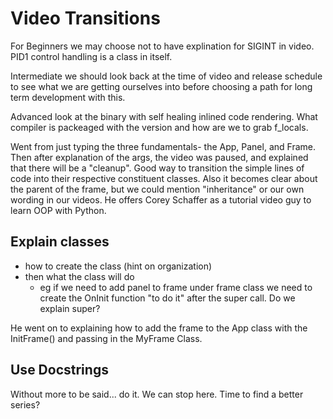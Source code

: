 # Video Transitions

For Beginners we may choose not to have explination for SIGINT in video. PID1 control handling is a class in itself.

Intermediate we should look back at the time of video and release schedule to see what we are getting ourselves into before choosing a path for long term development with this.

Advanced look at the binary with self healing inlined code rendering. What compiler is packeaged with the version and how are we to grab f_locals.

Went from just typing the three fundamentals- the App, Panel, and Frame. Then after explanation of the args, the video was paused, and explained that there will be a "cleanup". Good way to transition the simple lines of code into their respective constituent classes. Also it becomes clear about the parent of the frame, but we could mention "inheritance" or our own wording in our videos. He offers Corey Schaffer as a tutorial video guy to learn OOP with Python.

## Explain classes 
* how to create the class (hint on organization)
* then what the class will do
  * eg if we need to add panel to frame under frame class we need to create the OnInit function "to do it" after the super call. Do we explain super?

He went on to explaining how to add the frame to the App class with the InitFrame() and passing in the MyFrame Class.

## Use Docstrings

Without more to be said... do it. We can stop here. Time to find a better series?